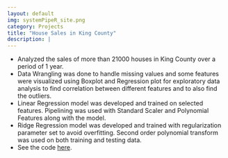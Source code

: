 ```yaml
---
layout: default
img: systemPipeR_site.png
category: Projects
title: "House Sales in King County"
description: |
---
```


* Analyzed the sales of more than 21000 houses in King County over a period of 1 year.
* Data Wrangling was done to handle missing values and some features were visualized using Boxplot and Regression plot for exploratory data analysis to find correlation between different features and to also find the outliers.
* Linear Regression model was developed and trained on selected features. Pipelining was used with Standard Scaler and Polynomial Features along with the model.
* Ridge Regression model was developed and trained with regularization parameter set to avoid overfitting. Second order polynomial transform was used on both training and testing data.
* See the code [here](https://github.com/Devsh3th/House_Sales_King_County). 
